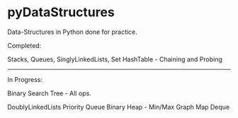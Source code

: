 # pyDataStructures
Data-Structures in Python done for practice.

Completed:

Stacks,
Queues,
SinglyLinkedLists,
Set
HashTable - Chaining and Probing

__________________________________________

In Progress:

Binary Search Tree - All ops.

DoublyLinkedLists
Priority Queue
Binary Heap - Min/Max
Graph
Map
Deque


